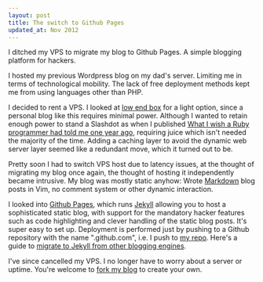 ```yaml
---
layout: post
title: The switch to Github Pages
updated_at: Nov 2012
---
```


<div class="intro">I ditched my VPS to migrate my blog to Github
Pages. A simple blogging platform for hackers.</div>

I hosted my previous Wordpress blog on my dad's server. Limiting me in terms
of technological mobility. The lack of free deployment methods kept me from
using languages other than PHP.

I decided to rent a VPS. I looked at [low end box][low] for a light option,
since a personal blog like this requires minimal power. Although I wanted to
retain enough power to stand a Slashdot as when I published [What I wish a Ruby
programmer had told me one year ago][wish], requiring juice which isn't needed
the majority of the time. Adding a caching layer to avoid the dynamic web server
layer seemed like a redundant move, which it turned out to be.

Pretty soon I had to switch VPS host due to latency issues, at the thought of
migrating my blog once again, the thought of hosting it independently became
intrusive. My blog was mostly static anyhow: Wrote [Markdown][markdown] blog
posts in Vim, no comment system or other dynamic interaction.

I looked into [Github Pages][pages], which runs [Jekyll][jekyll] allowing you to
host a sophisticated static blog, with support for the mandatory hacker features
such as code highlighting and clever handling of the static blog posts. It's
super easy to set up. Deployment is performed just by pushing to a Github
repository with the name "<username>.github.com", i.e. I push to [my repo][source].
Here's a guide to [migrate to Jekyll from other blogging engines][migrate].

I've since cancelled my VPS. I no longer have to worry about a server or uptime.
You're welcome to [fork my blog][source] to create your own.

[low]: http://www.lowendbox.com/
[pages]: http://pages.github.com
[jekyll]: http://github.com/mojombo/jekyll
[markdown]: http://daringfireball.net/projects/markdown/
[source]: https://github.com/Sirupsen/sirupsen.github.com
[liquid]: http://www.liquidmarkup.org/
[wish]: /what-I-wish-a-ruby-programmer-had-told-me-one-year-ago/
[migrate]: http://wiki.github.com/mojombo/jekyll/blog-migrations
